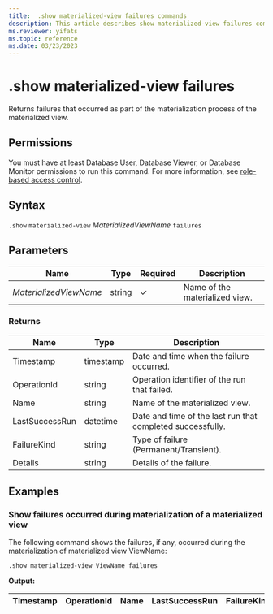 ```yaml
---
title:  .show materialized-view failures commands
description: This article describes show materialized-view failures commands in Azure Data Explorer.
ms.reviewer: yifats
ms.topic: reference
ms.date: 03/23/2023
---
```


# .show materialized-view failures

Returns failures that occurred as part of the materialization process of the materialized view.

## Permissions

You must have at least Database User, Database Viewer, or Database Monitor permissions to run this command. For more information, see [role-based access control](../access-control/role-based-access-control.md).

## Syntax

`.show` `materialized-view` *MaterializedViewName* `failures`

## Parameters

| Name                   | Type   | Required | Description                    |
|------------------------|--------|----------|--------------------------------|
| *MaterializedViewName* | string | &check;  | Name of the materialized view. |

### Returns

| Name           | Type      | Description                                                |
|----------------|-----------|------------------------------------------------------------|
| Timestamp      | timestamp | Date and time when the failure occurred.                    |
| OperationId    | string    | Operation identifier of the run that failed.               |
| Name           | string    | Name of the materialized view.                             |
| LastSuccessRun | datetime  | Date and time of the last run that completed successfully. |
| FailureKind    | string    | Type of failure (Permanent/Transient).                     |
| Details        | string    | Details of the failure.                                    |

## Examples

### Show failures occurred during materialization of a materialized view

The following command shows the failures, if any, occurred during the materialization of materialized view ViewName:

```kusto
.show materialized-view ViewName failures
```

**Output:**

| Timestamp | OperationId | Name  | LastSuccessRun | FailureKind | Details |
|-----------|-------------|-------|----------------|-------------|---------|
